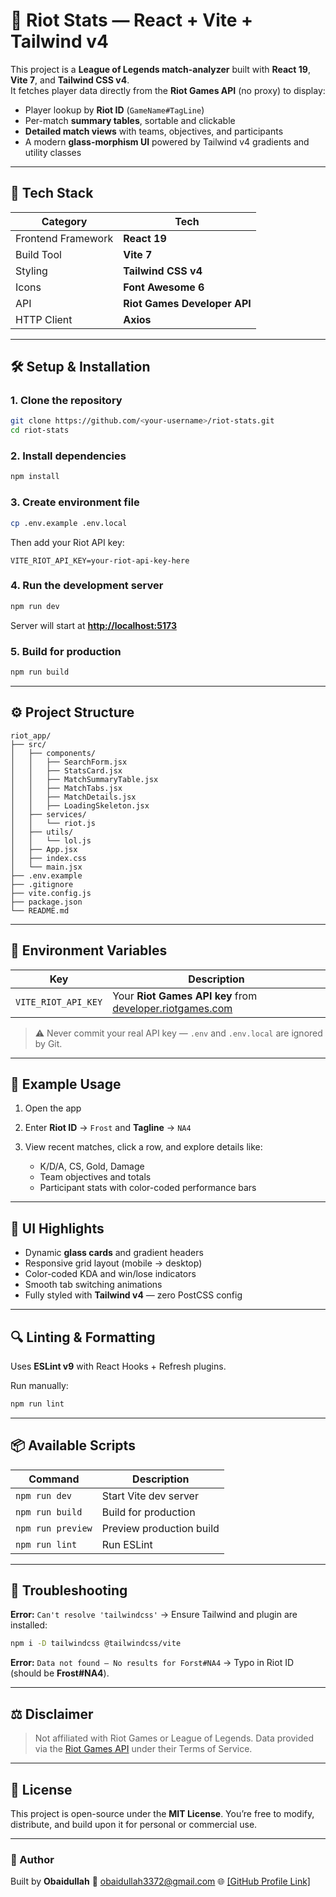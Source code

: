 # 🧠 Riot Stats — React + Vite + Tailwind v4

This project is a **League of Legends match-analyzer** built with **React 19**, **Vite 7**, and **Tailwind CSS v4**.  
It fetches player data directly from the **Riot Games API** (no proxy) to display:

- Player lookup by **Riot ID** (`GameName#TagLine`)
- Per-match **summary tables**, sortable and clickable
- **Detailed match views** with teams, objectives, and participants
- A modern **glass-morphism UI** powered by Tailwind v4 gradients and utility classes

---

## 🚀 Tech Stack

| Category | Tech |
|-----------|------|
| Frontend Framework | **React 19** |
| Build Tool | **Vite 7** |
| Styling | **Tailwind CSS v4** |
| Icons | **Font Awesome 6** |
| API | **Riot Games Developer API** |
| HTTP Client | **Axios** |

---

## 🛠️ Setup & Installation

### 1. Clone the repository
```bash
git clone https://github.com/<your-username>/riot-stats.git
cd riot-stats
````

### 2. Install dependencies

```bash
npm install
```

### 3. Create environment file

```bash
cp .env.example .env.local
```

Then add your Riot API key:

```env
VITE_RIOT_API_KEY=your-riot-api-key-here
```

### 4. Run the development server

```bash
npm run dev
```

Server will start at **[http://localhost:5173](http://localhost:5173)**

### 5. Build for production

```bash
npm run build
```

---

## ⚙️ Project Structure

```
riot_app/
├── src/
│   ├── components/
│   │   ├── SearchForm.jsx
│   │   ├── StatsCard.jsx
│   │   ├── MatchSummaryTable.jsx
│   │   ├── MatchTabs.jsx
│   │   ├── MatchDetails.jsx
│   │   ├── LoadingSkeleton.jsx
│   ├── services/
│   │   └── riot.js
│   ├── utils/
│   │   └── lol.js
│   ├── App.jsx
│   ├── index.css
│   └── main.jsx
├── .env.example
├── .gitignore
├── vite.config.js
├── package.json
└── README.md
```

---

## 🧩 Environment Variables

| Key                 | Description                                                                                 |
| ------------------- | ------------------------------------------------------------------------------------------- |
| `VITE_RIOT_API_KEY` | Your **Riot Games API key** from [developer.riotgames.com](https://developer.riotgames.com) |

> ⚠️ Never commit your real API key — `.env` and `.env.local` are ignored by Git.

---

## 🧪 Example Usage

1. Open the app
2. Enter **Riot ID** → `Frost` and **Tagline** → `NA4`
3. View recent matches, click a row, and explore details like:

   * K/D/A, CS, Gold, Damage
   * Team objectives and totals
   * Participant stats with color-coded performance bars

---

## 🎨 UI Highlights

* Dynamic **glass cards** and gradient headers
* Responsive grid layout (mobile → desktop)
* Color-coded KDA and win/lose indicators
* Smooth tab switching animations
* Fully styled with **Tailwind v4** — zero PostCSS config

---

## 🔍 Linting & Formatting

Uses **ESLint v9** with React Hooks + Refresh plugins.

Run manually:

```bash
npm run lint
```

---

## 📦 Available Scripts

| Command           | Description              |
| ----------------- | ------------------------ |
| `npm run dev`     | Start Vite dev server    |
| `npm run build`   | Build for production     |
| `npm run preview` | Preview production build |
| `npm run lint`    | Run ESLint               |

---

## 🧰 Troubleshooting

**Error:** `Can't resolve 'tailwindcss'`
→ Ensure Tailwind and plugin are installed:

```bash
npm i -D tailwindcss @tailwindcss/vite
```

**Error:** `Data not found – No results for Forst#NA4`
→ Typo in Riot ID (should be **Frost#NA4**).

---

## ⚖️ Disclaimer

> Not affiliated with Riot Games or League of Legends.
> Data provided via the [Riot Games API](https://developer.riotgames.com) under their Terms of Service.

---

## 🪪 License

This project is open-source under the **MIT License**.
You’re free to modify, distribute, and build upon it for personal or commercial use.

---

### 💙 Author

Built by **Obaidullah**
📧 obaidullah3372@gmail.com
🌐 [\[GitHub Profile Link\]](https://github.com/obaidullah72)
